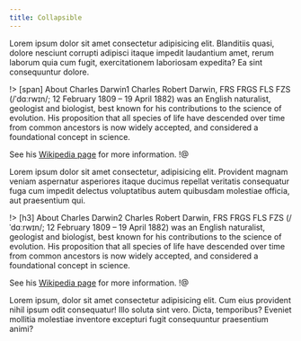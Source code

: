```yaml
---
title: Collapsible
---
```

Lorem ipsum dolor sit amet consectetur adipisicing elit. Blanditiis quasi, dolore nesciunt corrupti adipisci itaque impedit laudantium amet, rerum laborum quia cum fugit, exercitationem laboriosam expedita? Ea sint consequuntur dolore.

!> [span] About Charles Darwin1
Charles Robert Darwin, FRS FRGS FLS FZS (/ˈdɑːrwɪn/; 12 February 1809 – 19 April 1882) was an English naturalist, geologist and biologist, best known for his contributions to the science of evolution. His proposition that all species of life have descended over time from common ancestors is now widely accepted, and considered a foundational concept in science.

See his [Wikipedia page](https://en.wikipedia.org/wiki/Charles_Darwin) for more information.
!@

Lorem ipsum dolor sit amet consectetur, adipisicing elit. Provident magnam veniam aspernatur asperiores itaque ducimus repellat veritatis consequatur fuga cum impedit delectus voluptatibus autem quibusdam molestiae officia, aut praesentium qui.

!> [h3] About Charles Darwin2
Charles Robert Darwin, FRS FRGS FLS FZS (/ˈdɑːrwɪn/; 12 February 1809 – 19 April 1882) was an English naturalist, geologist and biologist, best known for his contributions to the science of evolution. His proposition that all species of life have descended over time from common ancestors is now widely accepted, and considered a foundational concept in science.

See his [Wikipedia page](https://en.wikipedia.org/wiki/Charles_Darwin) for more information.
!@

Lorem ipsum, dolor sit amet consectetur adipisicing elit. Cum eius provident nihil ipsum odit consequatur! Illo soluta sint vero. Dicta, temporibus? Eveniet mollitia molestiae inventore excepturi fugit consequuntur praesentium animi?